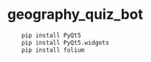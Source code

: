 # geography_quiz_bot

```bash
    pip install PyQt5
    pip install PyQt5.widgets
    pip install folium
```